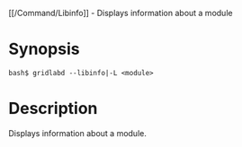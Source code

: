 [[/Command/Libinfo]] -  Displays information about a module

# Synopsis
~~~
bash$ gridlabd --libinfo|-L <module>                                   
~~~

# Description

 Displays information about a module.

